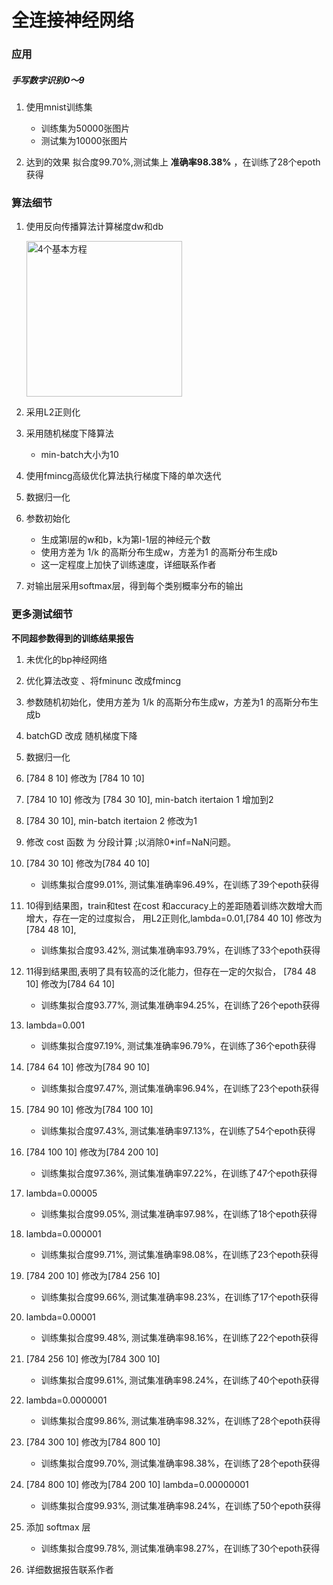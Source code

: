 # 全连接神经网络

### 应用

##### 手写数字识别0～9

1. 使用mnist训练集
    - 训练集为50000张图片
    - 测试集为10000张图片
    
2. 达到的效果
   拟合度99.70%,测试集上 **准确率98.38%** ，在训练了28个epoth获得



### 算法细节

1. 使用反向传播算法计算梯度dw和db
   

   <img width="249" alt="4个基本方程" src="https://user-images.githubusercontent.com/19931702/110571270-46533a80-8192-11eb-8fc0-6975d421bae0.png">


2. 采用L2正则化
3. 采用随机梯度下降算法
    - min-batch大小为10
4. 使用fmincg高级优化算法执行梯度下降的单次迭代
5. 数据归一化
6. 参数初始化
    - 生成第l层的w和b，k为第l-1层的神经元个数
    - 使用方差为 1/k 的高斯分布生成w，方差为1 的高斯分布生成b
    - 这一定程度上加快了训练速度，详细联系作者
7. 对输出层采用softmax层，得到每个类别概率分布的输出







### 更多测试细节

**不同超参数得到的训练结果报告**
1. 未优化的bp神经网络
2. 优化算法改变 、将fminunc 改成fmincg
3. 参数随机初始化，使用方差为 1/k 的高斯分布生成w，方差为1 的高斯分布生成b
4. batchGD 改成 随机梯度下降
5. 数据归一化
6. [784 8 10] 修改为 [784 10 10]
7. [784 10 10] 修改为 [784 30 10], min-batch itertaion 1 增加到2
8. [784 30 10], min-batch itertaion 2 修改为1
9. 修改 cost 函数  为 分段计算 ;以消除0*inf=NaN问题。

10. [784 30 10] 修改为[784 40 10]
    - 训练集拟合度99.01%, 测试集准确率96.49%，在训练了39个epoth获得
11. 10得到结果图，train和test 在cost 和accuracy上的差距随着训练次数增大而增大，存在一定的过度拟合， 用L2正则化,lambda=0.01,[784 40 10] 修改为[784 48 10],   
    - 训练集拟合度93.42%, 测试集准确率93.79%，在训练了33个epoth获得
12. 11得到结果图,表明了具有较高的泛化能力，但存在一定的欠拟合， [784 48 10] 修改为[784 64 10]
    - 训练集拟合度93.77%, 测试集准确率94.25%，在训练了26个epoth获得
13. lambda=0.001                    
    - 训练集拟合度97.19%, 测试集准确率96.79%，在训练了36个epoth获得
14. [784 64 10] 修改为[784 90 10]    
    - 训练集拟合度97.47%, 测试集准确率96.94%，在训练了23个epoth获得
15. [784 90 10] 修改为[784 100 10]   
    - 训练集拟合度97.43%, 测试集准确率97.13%，在训练了54个epoth获得
16. [784 100 10] 修改为[784 200 10]  
    - 训练集拟合度97.36%, 测试集准确率97.22%，在训练了47个epoth获得
17. lambda=0.00005                  
    - 训练集拟合度99.05%, 测试集准确率97.98%，在训练了18个epoth获得
18. lambda=0.000001                 
    - 训练集拟合度99.71%, 测试集准确率98.08%，在训练了23个epoth获得
19. [784 200 10] 修改为[784 256 10]  
    - 训练集拟合度99.66%, 测试集准确率98.23%，在训练了17个epoth获得
20. lambda=0.00001                  
    - 训练集拟合度99.48%, 测试集准确率98.16%，在训练了22个epoth获得
21. [784 256 10] 修改为[784 300 10]  
    - 训练集拟合度99.61%, 测试集准确率98.24%，在训练了40个epoth获得
22. lambda=0.0000001                
    - 训练集拟合度99.86%, 测试集准确率98.32%，在训练了28个epoth获得
23. [784 300 10] 修改为[784 800 10]  
    - 训练集拟合度99.70%, 测试集准确率98.38%，在训练了28个epoth获得
24. [784 800 10] 修改为[784 200 10] lambda=0.00000001  
    - 训练集拟合度99.93%, 测试集准确率98.24%，在训练了50个epoth获得 
25. 添加 softmax 层 
    - 训练集拟合度99.78%, 测试集准确率98.27%，在训练了30个epoth获得
26. 详细数据报告联系作者


